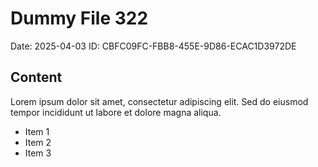 # Dummy File 322

Date: 2025-04-03
ID: CBFC09FC-FBB8-455E-9D86-ECAC1D3972DE

## Content

Lorem ipsum dolor sit amet, consectetur adipiscing elit.
Sed do eiusmod tempor incididunt ut labore et dolore magna aliqua.

* Item 1
* Item 2
* Item 3
